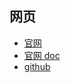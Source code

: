 
## 网页

- [官网](https://rancherdesktop.io/)
- [官网 doc](https://docs.rancherdesktop.io/)
- [github](https://github.com/rancher-sandbox/rancher-desktop/)